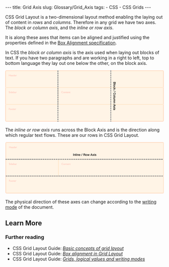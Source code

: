 --- title: Grid Axis slug: Glossary/Grid\_Axis tags: - CSS - CSS Grids ---

CSS Grid Layout is a two-dimensional layout method enabling the laying out of content in *rows* and *columns*. Therefore in any grid we have two axes. The *block or column axis*, and the *inline or row axis*.

It is along these axes that items can be aligned and justified using the properties defined in the [Box Alignment specification](/en-US/docs/Web/CSS/CSS_Grid_Layout/Box_Alignment_in_CSS_Grid_Layout).

In CSS the *block or column axis* is the axis used when laying out blocks of text. If you have two paragraphs and are working in a right to left, top to bottom language they lay out one below the other, on the block axis.

![Diagram showing the block axis in CSS Grid Layout.](7_block_axis.png)

The *inline or row axis* runs across the Block Axis and is the direction along which regular text flows. These are our rows in CSS Grid Layout.

![Diagram showing the inline axis in CSS Grid Layout.](7_inline_axis.png)

The physical direction of these axes can change according to the [writing mode](/en-US/docs/Web/CSS/CSS_Grid_Layout/CSS_Grid_Logical_Values_and_Writing_Modes) of the document.

Learn More
----------

### Further reading

-   CSS Grid Layout Guide: *[Basic concepts of grid layout](/en-US/docs/Web/CSS/CSS_Grid_Layout/Basic_Concepts_of_Grid_Layout)*
-   CSS Grid Layout Guide: *[Box alignment in Grid Layout](/en-US/docs/Web/CSS/CSS_Grid_Layout/Box_Alignment_in_CSS_Grid_Layout)*
-   CSS Grid Layout Guide: *[Grids, logical values and writing modes](/en-US/docs/Web/CSS/CSS_Grid_Layout/CSS_Grid_Logical_Values_and_Writing_Modes)*
